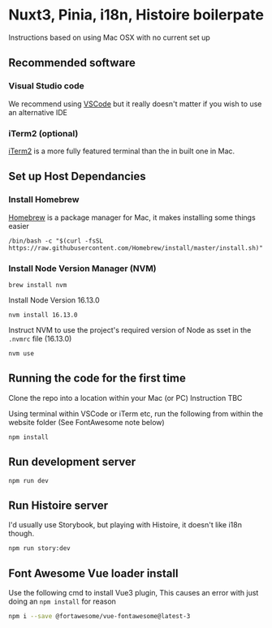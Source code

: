 # Nuxt3, Pinia, i18n, Histoire boilerpate

Instructions based on using Mac OSX with no current set up

## Recommended software

### Visual Studio code

We recommend using [VSCode](https://code.visualstudio.com) but it really doesn't matter if you wish to use an alternative IDE

### iTerm2 (optional)

[iTerm2](https://iterm2.com) is a more fully featured terminal than the in built one in Mac.

## Set up Host Dependancies

### Install Homebrew

[Homebrew](https://brew.sh) is a package manager for Mac, it makes installing some things easier

```node
/bin/bash -c "$(curl -fsSL https://raw.githubusercontent.com/Homebrew/install/master/install.sh)"
```

### Install Node Version Manager (NVM)

```node
brew install nvm
```

Install Node Version 16.13.0

```node
nvm install 16.13.0
```

Instruct NVM to use the project's required version of Node as sset in the `.nvmrc` file (16.13.0)

```node
nvm use
```

## Running the code for the first time

Clone the repo into a location within your Mac (or PC)
Instruction TBC

Using terminal within VSCode or iTerm etc, run the following from within the website folder (See FontAwesome note below)

```node
npm install
```

## Run development server

```node
npm run dev
```

## Run Histoire server

I'd usually use Storybook, but playing with Histoire, it doesn't like i18n though.

```node
npm run story:dev
```

## Font Awesome Vue loader install

Use the following cmd to install Vue3 plugin, This causes an error with just doing an `npm install` for reason

```bash
npm i --save @fortawesome/vue-fontawesome@latest-3
```
